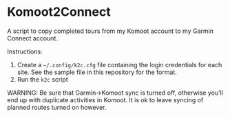 # Komoot2Connect

A script to copy completed tours from my Komoot account to my Garmin Connect account.

Instructions:

1) Create a <code>~/.config/k2c.cfg</code> file containing the login credentials for each site.  See the sample file in this repository for the format.
2) Run the <code>k2c</code> script

WARNING: Be sure that Garmin->Komoot sync is turned off, otherwise you'll end up with duplicate activities in Komoot.  It is ok to leave syncing of planned routes turned on however.
